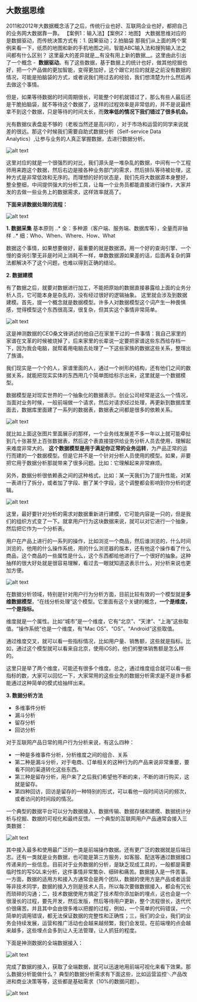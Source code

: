 ## 大数据思维

2011和2012年大数据概念活了之后，传统行业也好、互联网企业也好，都把自己的业务网大数据靠一靠。
【案例1：输入法】【案例2：地图】
大数据思维对应的是数据驱动，而传统决策方式有：1. 因果驱动；2.拍脑袋
那我们从上面的两个案例来看一下，纸质的地图和新的手机地图之间，智能ABC输入法和搜狗输入法之间都有什么区别？
这里最大的差异就是__有没有用上新的数据__。这里由此引出了一个概念 -  **数据驱动**。有了这些数据，基于数据上的统计也好，做其他挖掘也好，把一个产品做的更加智能，变得更加好，这个跟它对应的就是之前没有数据的情况，可能是拍脑袋的方式，或者说我们用过去的经验，我们想清楚为什么然后再去做这个事情。

但是，如果等待数据的时间周期很长，可能整个时机就错过了，那么有些人最后还是干脆拍脑袋，就不等待这个数据了，这样的过程效率是非常低的，并不是说最终拿不到这个数据，只是等待的时间太长，而**效率低的情况下我们错过了很多机会。**

光有数据仪表盘是不够的（老板当然还是高兴的），对于市场和运营的同学来说就差的很远。那这个时候我们需要自助式数据分析（Self-service Data Analytics）,让参与业务的人真正掌握数据，去进行数据分析。

![alt text](https://github.com/bakerX/Diary/blob/master/images/self-service-data.jpg)

这里对应的就是一个很强烈的对比，我们源头是一堆杂乱的数据，中间有一个工程师用来跑这个数据，然后右边是接各种业务部门的需求，然后排队等待被处理，这种方式是非常低效和无序的。而理想的好的状态是，我们先将大数据源本身整好，整全整细，中间提供强大的分析工具，让每一个业务员都能直接进行操作，大家并发的去做一些业务上的数据需求，这样效率就高了。

**下面来讲数据处理的流程：**

![alt text](https://github.com/bakerX/Diary/blob/master/images/Bigdata-pyramid.jpg)

__1. 数据采集__
基本原则
..* 全：多种源（客户端、服务端、数据库等），全量而非抽样
..* 细：Who、When、Where、How、What

数据这个事情，如果想要做好，最重要的就是数据源。用一个好的查询引擎、一个慢的查询引擎无非是时间上消耗不一样，单数数据源如果差的话，后面再复杂的算法都解决不了这个问题，也难以得到正确的结论。

__2. 数据建模__

有了数据之后，就要对数据进行加工，不能把原始的数据直接暴露给上面的业务分析人员，它可能本身是杂乱的，没有经过很好的逻辑抽象。
这里就会涉及到数据建模。首先，提一个概念就是数据模型。许多人对数据模型这个词产生一种畏惧感，觉得模型这个东西很高深，很复杂，但其实这个事情非常简单。

![alt text](https://github.com/bakerX/Diary/blob/master/images/bigdata-model.jpg)

这是神测数据的CEO桑文锋讲述的他自己在家里干过的一件事情：我自己家里的家谱在文革的时候被烧掉了，后来家里的长辈说一定要把家谱这些东西给存档一下，因为我会电脑，就帮着用电脑去处理了一下这些家族的数据这些关系，整理出了族谱。

我们现实是一个个的人，家谱里面的人，通过一个树形的结构，还有他们之间的数据关系，就能把现实实体的东西用几个简单图给标示出来，这里就是一个数据模型。

数据模型是对现实世界的一个抽象化的数据表示。创业公司经常是这么一个情况，当面对业务时候，一般前端做一个请求，然后对请求经过处理，再更新到数据库里面去，数据库里面建了一系列的数据表，数据表之间都是很多的依赖关系。

![alt text](https://github.com/bakerX/Diary/blob/master/images/bigdata-relation.jpg)

就比如上面这张图片里面展示的那样，一个业务线发展差不多一年以上就可能牵扯到几十张甚至上百张数据表，然后这个表直接提供给业务分析人员去使用，理解起来难度非常大的。
**这个数据模型是用于满足你正常的业务运转**，为产品正常的运行而建的一个数据模型。但是它并不是一个针对分析人员使用的模型。如果，非要把它用于数据分析那就带来了很多问题。比如：它理解起来非常麻烦。

另外，数据分析很依赖表之间的这种格式，比如：某一天我们为了提升性能，对某一表进行了拆分，或者加了字段、删了某个字段，这个调整都会影响到你分析的逻辑。

![alt text](https://github.com/bakerX/Diary/blob/master/images/bigdata-model2.jpg)

这里，最好要针对分析的需求对数据重新进行建模，它可能内容是一只的，但是我们的组织方式变了一下。就拿用户行为这块数据来说，就可以对它进行一个抽象，然后把它作为一个分析表。

用户在产品上进行的一系列的操作，比如浏览一个商品，然后谁浏览的，什么时间浏览的，他用的什么操作系统，用的什么浏览器的版本，还有他这个操作看了什么商品，这个商品的一些属性是什么，这个东西都给他进行了一个很好的抽象。这种抽样的很大好处就是很容易理解，看过去一眼就知道这表示什么，对分析来说也更加方便。

![alt text](https://github.com/bakerX/Diary/blob/master/images/bigdata-model3.jpg)

在数据分析领域，特别是针对用户行为分析方面，目前比较有效的一个模型就是**多维数据模型**，“在线分析处理”这个模型。它里面有这个关键的概念，**一个是维度，一个是指标。**

维度就是一个属性。比如“城市”是一个维度，它有“北京”、“天津”、“上海”这些取值。“操作系统”也是一个维度，有“Mac OS”、“OS”、“Android”这些取值。

通过维度交叉，就可以看一些指标情况，比如用户量、销售额，这些就是指标。比如，通过这个模型就可以看来自北京，使用iOS的，他们的整体销售额是怎么样的。

这里只是举了两个维度，可能还有很多个维度。总之，通过维度组合就可以看一些指标的数，大家可以回忆一下，大家常用的这些业务的数据分析需求是不是许多都能通过这种简单的模式给抽样出来。


__3. 数据分析方法__

* 多维事件分析
* 漏斗分析
* 留存分析
* 回访分析

对于互联网产品日常的用户行为分析来说，有这么四种：

* 一种是多维事件分析，分析维度之间的组合、关系
* 第二种是漏斗分析，对于电商、订单相关的这种行为的产品来说非常重要，要看不同的渠道转化这些东西。
* 第三种是留存分析，用户来了之后我们希望他不断的来，不断的进行购买，这就是留存。
* 第四种回访，回访是留存的一种特别的形式，可以看他一段时间访问的频次，或者访问的时间段的情况。





一个典型的数据平台可以分为数据接入、数据传输、数据存储和建模、数据统计分析与挖掘、数据的可视化和最终反馈。
一个典型的互联网用户产品通常会接入三类数据：

![alt text](https://github.com/bakerX/Diary/blob/master/images/Bigdata1.jpg)

其中接入最多和使用最广泛的一类是前端操作数据。还有更广泛的数据就是后端日志。还有一类就是业务数据，也可能是第三方服务，如客服、配送等通过数据接口传递来的一些信息。目前对于业务数据的分析，是缺乏现成工具的，一般都是需要临时性的写SQL来分析，这件事情非常繁杂、细碎和痛苦。数据接入是一件苦事。一方面，数据的适用方和接入方通常会是两个团队，数据的使用方是产品或者运营等非技术同学，数据的接入方则是技术人员，所以每次要做数据接入，都会有冗长而琐碎的沟通；二，技术数据使用方搞定了技术帮你添加新的埋点，这也会是一个很漫长的过程，要先开发，然后发版，然后等待用户更新，整个流程很长，迭代代价很痛苦。并且其中会由很多难以把握的过程，例如，一个简单的代码错误，一个简单的调用错误，都无法保证数据的完整性和正确性；三，我们的企业，我们的业务会持续发展，运营和推广活动也会越来越频繁，我们会发现，在前端埋的点会越来越多，这些埋点会多到让人无法管理，让人抓狂的程度。

下面是神测数据的全端数据接入：

![alt text](https://github.com/bakerX/Diary/blob/master/images/Bigdata2.jpg)

完成了数据的接入，获取了全端数据，就可以迅速地用前端可视化来看下效果。那么数据分析能做什么？
典型的数据分析需求有下面这些，比如运营监控＼产品改进和商业决策等等，这些都是基础需求（10%的数据问题）。

![alt text](https://github.com/bakerX/Diary/blob/master/images/Bigdata3.jpg)
